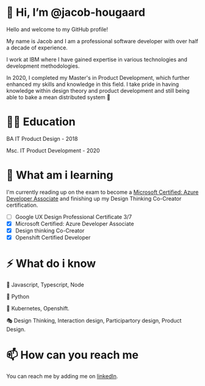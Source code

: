 # 👋 Hi, I’m @jacob-hougaard
Hello and welcome to my GitHub profile! 

My name is Jacob and I am a professional software developer with over half a decade of experience. 

I work at IBM where I have gained expertise in various technologies and development methodologies. 

In 2020, I completed my Master's in Product Development, which further enhanced my skills and knowledge in this field. I take pride in having knowledge within design theory and product development and still being able to bake a mean distributed system 💪

# 👨‍🎓 Education
BA IT Product Design - 2018

Msc. IT Product Development - 2020

# 🌱 What am i learning
I'm currently reading up on the exam to become a [Microsoft Certified: Azure Developer Associate](https://learn.microsoft.com/en-us/certifications/azure-developer/) and finishing up my Design Thinking Co-Creator certification.

- [ ] Google UX Design Professional Certificate 3/7 
- [X] Microsoft Certified: Azure Developer Associate
- [X] Design thinking Co-Creator
- [X] Openshift Certified Developer 

# ⚡ What do i know
🤠 Javascript, Typescript, Node 

🐍 Python

🚀 Kubernetes, Openshift.

🎭 Design Thinking, Interaction design, Participartory design, Product Design.

# 📫 How can you reach me
You can reach me by adding me on [linkedIn](https://www.linkedin.com/in/jacob-hougaard-bennedsen). 
